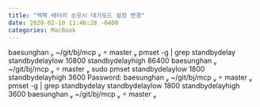 ```yaml
---
title: "맥북 배터리 소모시 대기모드 설정 변경"
date: 2020-02-10 11:46:28 -0400
categories: MacBook
---
```


baesunghan  ~/git/bj/mcp   master  pmset -g | grep standbydelay
 standbydelaylow      10800
 standbydelayhigh     86400
 baesunghan  ~/git/bj/mcp   master  sudo pmset standbydelaylow 1800 standbydelayhigh 3600
Password:
 baesunghan  ~/git/bj/mcp   master  pmset -g | grep standbydelay
 standbydelaylow      1800
 standbydelayhigh     3600
 baesunghan  ~/git/bj/mcp   master 